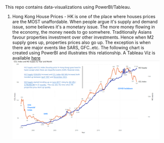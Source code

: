This repo contains data-visualizations using PowerBI/Tableau.

1. Hong Kong House Prices - HK is one of the place where houses prices are the MOST unaffordable.  When people argue it's supply and demand issue,
 some believes it's a monetary issue.  The more money flowing in the economy, the money needs to go somwhere.
Traditionally Asians favour properties investment over other investments.  Hence when M2 supply goes up, properties prices also go up.  The exception
is when there are major events like SARS, GFC..etc.  The following chart is created using PowerBI and illustrates this relationship.
A Tableau Viz is available [here](https://public.tableau.com/app/profile/fai.siu/viz/HKpropertiesprice/Story1)
![Housing Prices vs M2 money supply](https://github.com/siufai6/data-viz/blob/main/powerBI-hk-housing.png)

